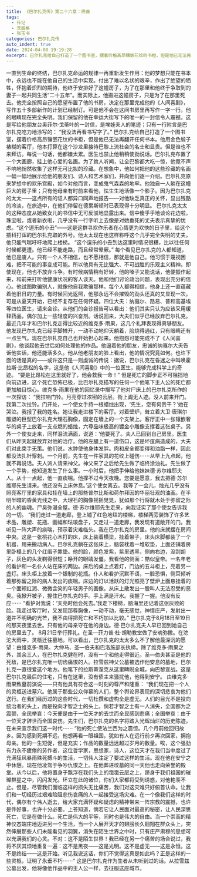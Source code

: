 ```yaml
---
title: 《巴尔扎克传》第二十六章：终曲
tags:
  - 传记
  - 茨威格
  - 张玉书
categories: 巴尔扎克传
auto_indent: true
date: 2024-04-08 19:19:28
excerpt: 巴尔扎克给自己打造了一个图书室，摆着价格高昂镶嵌花纹的书柜，但是他已无法再翻开任何书本。他用金色缎子裱糊的客厅，他本打算在这个沙龙里接待巴黎上流社会的名士和显贵。但是谁也不来拜访。每说一句话，他都嫌太累。医生也禁止他稍稍使劲说话。巴尔扎克布置了一个大画廊，挂上他心爱的名画。为了耸人听闻，让全巴黎都大吃一惊，他竟不声不响地悄然收集了这样无可比拟的珍藏。在想象中，他如何把他的这些珍藏的名画一幅一幅地展示给他的朋友们、诗人和艺术家们，并向他们逐一介绍。巴尔扎克原来梦想中的欢乐宫殿，如今对他而言，变成鬼气森森的地牢。他独自一人躺在这幢巨大的房子里；只有他母亲有时前来看他，怯生生地活像一个影子。因为巴尔扎克的太太——这点所有的证人都异口同声地报告——对他缺乏真正的关怀，显出残酷的冷淡，在旅途中，在他们停留在德累斯顿时已表现得十分明显。
---
```

一直到生命的终结，巴尔扎克命运的规律一再重新发生作用：他的梦想只能在书本中，永远也不能在他自己的生活中实现。付出了难以名状的艰辛，作出了绝望的牺牲，怀抱着炽烈的期待，他终于安排好了这幢房子，为了在那里和他终于争取到的妻子一起共同生活“二十五年”。而实际上，他搬进这幢房子，只是为了在那里死去。他完全按照自己的愿望布置了他的书房，决定在那里完成他的《人间喜剧》，写作五十多部新作的计划已经制订。可是他不会在这间书房里再写作一字一行。他的眼睛现在完全失明。我们保留的他在幸运大街写下的唯一的一封信令人震撼。这是写给他朋友台奥菲尔·戈蒂叶的一封信，是埃娃夫人的笔迹；只有一行附言是巴尔扎克吃力地涂写的：
“我没法再看书写字了。”
巴尔扎克给自己打造了一个图书室，摆着价格高昂镶嵌花纹的书柜，但是他已无法再翻开任何书本。他用金色缎子裱糊的客厅，他本打算在这个沙龙里接待巴黎上流社会的名士和显贵。但是谁也不来拜访。每说一句话，他都嫌太累。医生也禁止他稍稍使劲说话。巴尔扎克布置了一个大画廊，挂上他心爱的名画。为了耸人听闻，让全巴黎都大吃一惊，他竟不声不响地悄然收集了这样无可比拟的珍藏。在想象中，他如何把他的这些珍藏的名画一幅一幅地展示给他的朋友们、诗人和艺术家们，并向他们逐一介绍。巴尔扎克原来梦想中的欢乐宫殿，如今对他而言，变成鬼气森森的地牢。他独自一人躺在这幢巨大的房子里；只有他母亲有时前来看他，怯生生地活像一个影子。因为巴尔扎克的太太——这点所有的证人都异口同声地报告——对他缺乏真正的关怀，显出残酷的冷淡，在旅途中，在他们停留在德累斯顿时已表现得十分明显。
巴尔扎克太太的这种态度从她致女儿的书信中无可反驳地显露出来。信中傻乎乎地谈论花边啦，珠宝啦，或者新衣啦，几乎没有一行字听上去像是对她垂死的丈夫表示真挚的忧虑。“这个逗乐的小丑”——这是这群寻欢作乐者在心情更为欢快的日子里，给这个插科打诨的巴尔扎克取的外号。他太太现在也这样称呼这个几乎完全失明的丈夫，他只能气喘吁吁地爬上楼梯。
“这个逗乐的小丑到达这里时情况很糟，比以往任何时候都更遭。他已经不能走路，而且经常晕厥。”
每个看见巴尔扎克的人都知道，他已是废人。只有一个人不相信，也不愿相信，那就是他自己。他习惯于蔑视困难，把不可能的事变成可能。所以他具有无比强大、不可战胜的乐观主义精神。即使现在，他也不放弃斗争。有时候病情稍有好转，他的嗓子又能说话，他便振作起来，和前来打听他健康状况的客人谈天。他和他们讨论政治问题，表现出充分的信心。他试图欺骗别人，就像他自我欺骗那样。每个人都得相信，他身上还一直蕴藏着他旧日的力量。有时候回光返照，他那永远不会摧毁的劲头还真的又显现一次。
可是从夏天开始，已经不复存在任何怀疑。四位大夫：纳戛尔、路易、普和高基埃等四位医生，请来会诊。从他们的会诊报告可以看出：他们其实只认为应该采用缓释药品，偶尔加上一些轻度的兴奋剂。话说回来，大夫们似乎已经放弃巴尔扎克。最近几年才和巴尔扎克走得比较近的维克多·雨果，这几个礼拜表现得真够朋友。他发现巴尔扎克已经手脚摊开，一动不动地仰天躺着，脸烧得通红，只有眼睛还有一点生气。现在巴尔扎克自己也开始担心起来。他抱怨可能完成不了《人间喜剧》，他谈起他去世后如何处理他的作品。他逼着他的朋友，忠诚的纳戛尔大夫告诉他实话，他还能活多久。他从他老朋友的脸上看出，他的情况究竟如何。也许下面的话是真的——或许这只是一则虔诚的传说：据说，巴尔扎克在昏迷之中叫唤霍拉斯·比昂松的名字，这是他《人间喜剧》中的一位医生，能够完成科学上的奇迹。
“要是比昂松在这里就好了，他会救我一命！”
但是死亡的脚步正不可阻挡地向前迈进，这个死亡恐怖已极，比巴尔扎克描写的任何一个他笔下主人公的死亡都更加触目惊心。维克多·雨果在他的回忆录中描写了他对尸床上的巴尔扎克所作的一次探访：
“我拉响门铃。月亮穿过浓密的云层。街上阗无人迹。没人前来开门。我第二次拉铃。门开处，一个使女手持一根蜡烛出现，‘先生，您有何贵干？’她在哭泣。我报了我的姓名。她让我走进楼下的客厅。对着壁炉，耸立着大卫·唐琪尔雕塑的巨型巴尔扎克大理石胸像，固定在墙上的一个支架上。客厅正中一张镶嵌奢华的桌子上放着一支点燃的蜡烛，六尊品味极高的镀金小雕像支撑着这张桌子。另外一个使女走来，同样泪流满面，说道：‘他要死了。夫人已回到自己房里。医生们从昨天起就放弃对他的治疗。他的左腿上有一道伤口，这是坏疽病造成的，大夫们对此束手无策。他们说，水肿使他身体发胖。肉和皮全都变得和油脂一样，因此都没法扎针穿刺。一个月前，先生在一件家具的花纹上碰伤⋯⋯从早上九点起，他就不再说话。夫人派人请来神父。神父来了之后给先生做了临终涂油礼。先生做了一个手势，他知道发生了什么事。一小时后，他把手伸给他妹妹德·苏尔维耶夫人。从十一点起，他一直痰喘。他撑不过今天夜晚。您要是愿意，我去把德·苏尔维耶先生请来。他还没有上床休息。’这个使女离去。我等了一会儿，烛光几乎没有照亮客厅里的家具和挂在墙上的那些普尔比斯和荷尔拜因的华丽壮观的油画。在半明半暗的昏黄光线之中，大理石的胸像摇摇晃晃，犹如那个行将就木处于弥留之际的人的幽魂。尸臭弥漫全屋。德·苏尔维耶先生走来，向我证实了那个使女告诉我的一切。
“我们走过一道走廊，登上铺了红色地毯的楼梯，楼梯两旁装饰了许多艺术品，雕塑、花瓶、画幅和珐琅盘子，又走过一道走廊，我发现有道敞开的门。我听见一阵大声的痰喘，预示着灾难临头。我在巴尔扎克的房里。他的床就摆在房间中央。这是一张桃花心木打的床，床上装着横梁，挂着带子，床头床脚都装了一个机器，用来搬动病人。巴尔扎克躺在这张床上，脑袋枕着一堆软垫，上面还铺着房里卧榻上的几个红缎子靠垫。他的脸，颜色发紫，紫里透黑，侧向右边，没刮胡子，灰色的头发剃得很短；睁开的眼睛发僵。我看他的侧面：酷似皇帝。一名年老的看护和一名仆人站在床的两边。床后的桌上点着灯，门边的五斗柜上，亮着另一盏灯。床头柜上放着一个银制的花瓶。仆人和看护沉默不语，一脸恐惧，侧耳倾听着那弥留之际的病人发出的痰喘。床边的灯以活跃的灯光照亮了壁炉上面悬挂着的一个面颊红润、微微含笑的年轻男子的画像。从床上散发出一股叫人无法忍受的恶臭。我掀开被子，握住巴尔扎克的手。手上满是汗水。我握了一握。他没有反应⋯⋯
“看护对我说：‘天亮时他会死去。’我走下楼梯，脑海里还记着这张灰败的脸。我走过客厅时，又发现那尊胸像，一动不动，毫无感觉，神情庄严，发射出一道并不明确的光芒，我不由得把死亡和不朽加以比较。”
巴尔扎克于8月18日至19日的那天夜里去世。只有他的母亲守在他的身边。德·巴尔扎克夫人早已回到她自己的房里去了。
8月21日举行葬礼。在圣—菲力普·杜·胡勒教堂做了安魂弥撒。在滂沱大雨中，灵柩迁往墓地。可以看出，巴尔扎克的太太多么不了解他最深沉的愿望：由维克多·雨果、大仲马、圣—伯夫和巴洛施部长执绨。除了维克多·雨果之外，其余三人，在巴尔扎克健在时，没有一个和他走得很近。圣—伯夫甚至是他的死敌，是巴尔扎克唯一切齿痛恨的人。拉雪兹神父公墓被选作他安息的墓地，巴尔扎克一直很爱这个地方。他笔下的拉斯蒂涅克从这里睥睨全城，向巴黎宣战。这是巴尔扎克最后的住宅，只有在这里，没有债主来骚扰他，他得到安宁。
由维克多·雨果致墓前演说——只有他具有符合这一时刻的尊严和隆重：
“我们现在把一个人的灵柩送进墓穴。他属于那些公众仰慕的人们，整个舆论界表现的深切悲哀为他们送行。在我们经历过的这些时代，一切杜撰和虚构全是虚无。人们的目光不是投向统治者的头上，而是投向才智之士的头上。倘若才智之士有一人消失，全国都为之震颤，全民举哀：今天便是由于一位天才的去世而全民感到悲痛；全国举哀：由于一位天才辞世而全国哀伤。先生们，巴尔扎克的名字将踏入光辉灿烂的历史陈迹，在未来宣示我们这一时代⋯⋯
“他的死亡使法兰西为之震惊。几个月前他回归故乡。因为感到死期不远，他想再看一眼祖国，犹如有人在远行前夕再次回家，拥抱母亲。他的一生短促，但是充实；作品的数量远远超过岁月的数量。唉，这个强劲有力永不疲倦的劳作者，这位哲学家，思想家，诗人，这位天才在我们当中度过了充满狂风暴雨殊死搏斗的生活，一切伟人注定了要过这样的生活。现在他在安宁之中休憩。现在他凌驾于争吵仇恨之上。在他葬进坟墓的同一天他也走向荣誉的殿堂。从今以后，他将置身于飘浮在我们头上的霭霭云层之上，跻身于我们祖国的璀璨群星之中，闪闪发光。环立在此的诸位，你们大家都将受到诱惑，对他艳羡不止。但是，尽管我们面临这样的损失无比痛苦，我们对这灾难只好俯首认命。让我们和一切经历过艰难险阻悲伤哀痛的人一起接受这场灾难。在一个像我们这样的时代，偶尔有个伟人逝去，给大家充满怀疑和疑虑的精神带来一阵宗教的震撼，也许是件好事，也许十分必要。上苍知道，倘若它让人民面对最高的秘密，让人民深思死亡，它是在做什么。死亡是伟大的平等，同时也是伟大的自由。当一个崇高的精神仪态端庄地迈进另一个生活，当一个人展开天才的翅膀长久翱翔在群众头上，突然伸展那些人们未能看见的羽翼，消失在陌生世界之中时，只有庄严肃穆的思想可以充满我们的心灵。不对：这不是陌生世界！我已经在另一个痛苦的场合说过，我将不厌其烦地重复一遍：这不是黑夜——这是光明。这不是虚无——这是永恒。这不是终结——这是开始。听见我说这话，你们不觉得这真是如此吗？正是这样的一些灵柩，证明了永垂不朽⋯⋯”
这是巴尔扎克作为生者从未听到过的话。从拉雪兹公墓出发，他将像他作品中的主人公一样，去征服这座城市。
